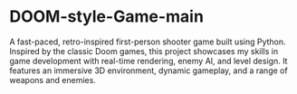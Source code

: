 # DOOM-style-Game-main
 A fast-paced, retro-inspired first-person shooter game built using Python. Inspired by the classic Doom games, this project showcases my skills in game development with real-time rendering, enemy AI, and level design. It features an immersive 3D environment, dynamic gameplay, and a range of weapons and enemies.
